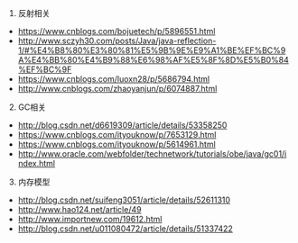 1. 反射相关
*  https://www.cnblogs.com/bojuetech/p/5896551.html
* http://www.sczyh30.com/posts/Java/java-reflection-1/#%E4%B8%80%E3%80%81%E5%9B%9E%E9%A1%BE%EF%BC%9A%E4%BB%80%E4%B9%88%E6%98%AF%E5%8F%8D%E5%B0%84%EF%BC%9F
* https://www.cnblogs.com/luoxn28/p/5686794.html
* http://www.cnblogs.com/zhaoyanjun/p/6074887.html

2. GC相关
* http://blog.csdn.net/d6619309/article/details/53358250
* https://www.cnblogs.com/ityouknow/p/7653129.html
* https://www.cnblogs.com/ityouknow/p/5614961.html
* http://www.oracle.com/webfolder/technetwork/tutorials/obe/java/gc01/index.html

3. 内存模型
* http://blog.csdn.net/suifeng3051/article/details/52611310
* http://www.hao124.net/article/49
* http://www.importnew.com/19612.html
* http://blog.csdn.net/u011080472/article/details/51337422
